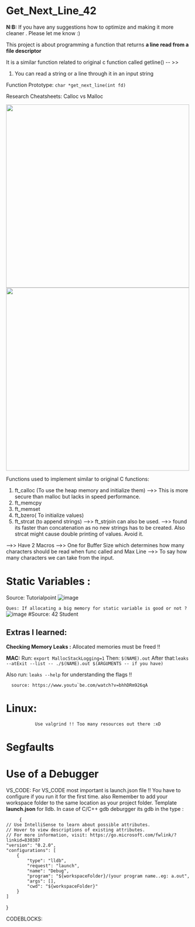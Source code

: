 # Get_Next_Line_42

**N:B:** If you have any suggestions how to optimize and making it more cleaner . Please let me know :)


This project is about programming a function that returns **a line read from a file descriptor**

It is a similar function related to original c function called getline() -- >> 

1. You can read a string or a line through it in an input string
 
 Function Prototype:
 ` char *get_next_line(int fd) `
 
 Research Cheatsheets:
  Calloc vs Malloc 

<p float="left">
  <img src="https://user-images.githubusercontent.com/66947064/180113701-725339a3-8602-4041-8345-acb6292ca95d.png" width="500" />
  <img src="https://user-images.githubusercontent.com/66947064/180113620-7a67c849-809b-4b69-bf0a-c46b32b54152.png" width="500" /> 
</p>

 Functions used to implement similar to original C functions: 
 1. ft_calloc (To use the heap memory and initialize them) -->> This is more secure than malloc but lacks in speed performance.
 2. ft_memcpy
 3. ft_memset
 4. ft_bzero( To initialize values)
 5. ft_strcat (to append strings) -->> ft_strjoin can also be used. -->> found its faster than concatenation as no new strings has to be created. Also strcat might cause double printing of values. Avoid it.
 
 -->> Have 2 Macros -->> One for Buffer Size which determines how many characters should be read when func called and Max Line -->> To say how many characters we can take from the input. 
 
 # Static Variables : 
 
  Source: Tutorialpoint
 ![image](https://user-images.githubusercontent.com/66947064/180117081-77f5d9d3-b455-404d-afb2-549a65c28e44.png)

 ``Ques: If allocating a big memory for static variable is good or not ? ``
  ![image](https://user-images.githubusercontent.com/66947064/180116309-e9e7ace1-1696-4b45-b774-93ee8a061102.png)
 #Source: 42 Student

## Extras I learned:
**Checking Memory Leaks :** Allocated memories must be freed !! 
           
 **MAC:** 
   Run:  `export MallocStackLogging=1`
   Then: `$(NAME).out`
   After that:`leaks --atExit --list -- ./$(NAME).out $(ARGUMENTS -- if you have)`
       
   Also run:  `leaks --help` for understanding the flags !! 
      
      source: https://www.youtu`be.com/watch?v=bhhDRm926qA
# Linux:
               Use valgrind !! Too many resources out there :xD  
# Segfaults
         
# Use of a Debugger


VS_CODE: For VS_CODE most important is launch.json file !! You have to configure if you run it for the first time. also Remember to add 
         your workspace folder to the same location as your project folder.
         Template **launch.json** for lldb. In case of C/C++ gdb deburgger its gdb in the type  :
         
         {
    // Use IntelliSense to learn about possible attributes.
    // Hover to view descriptions of existing attributes.
    // For more information, visit: https://go.microsoft.com/fwlink/?linkid=830387
    "version": "0.2.0",
    "configurations": [
        {
            "type": "lldb",
            "request": "launch",
            "name": "Debug",
            "program": "${workspaceFolder}/(your program name..eg: a.out",
            "args": [],
            "cwd": "${workspaceFolder}"
        }
    ]
}

CODEBLOCKS: 
     
